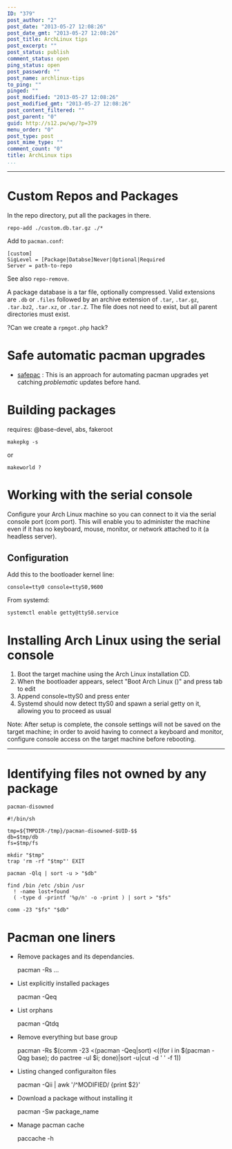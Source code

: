 ```yaml
---
ID: "379"
post_author: "2"
post_date: "2013-05-27 12:08:26"
post_date_gmt: "2013-05-27 12:08:26"
post_title: ArchLinux tips
post_excerpt: ""
post_status: publish
comment_status: open
ping_status: open
post_password: ""
post_name: archlinux-tips
to_ping: ""
pinged: ""
post_modified: "2013-05-27 12:08:26"
post_modified_gmt: "2013-05-27 12:08:26"
post_content_filtered: ""
post_parent: "0"
guid: http://s12.pw/wp/?p=379
menu_order: "0"
post_type: post
post_mime_type: ""
comment_count: "0"
title: ArchLinux tips
...
```

---

<h1>Custom Repos and Packages</h1>

In the repo directory, put all the packages in there.

<pre><code>repo-add ./custom.db.tar.gz ./*
</code></pre>

Add to <code>pacman.conf</code>:

<pre><code>[custom]
SigLevel = [Package|Databse]Never|Optional|Required
Server = path-to-repo
</code></pre>

See also <code>repo-remove</code>.

A package database is a tar file, optionally compressed. Valid extensions are <code>.db</code> or <code>.files</code> followed by an archive extension of <code>.tar</code>, <code>.tar.gz</code>, <code>.tar.bz2</code>, <code>.tar.xz</code>, or <code>.tar.Z</code>. The file does not need to exist, but all parent directories must exist.

?Can we create a <code>rpmgot.php</code> hack?

<h1>Safe automatic pacman upgrades</h1>

<ul>
<li><a href="https://bbs.archlinux.org/viewtopic.php?id=66822">safepac</a> : This is an approach for
automating pacman upgrades yet catching <em>problematic</em> updates before hand.</li>
</ul>

<h1>Building packages</h1>

requires: @base-devel, abs, fakeroot

<pre><code>makepkg -s 
</code></pre>

or

<pre><code>makeworld ?
</code></pre>

<h1>Working with the serial console</h1>

Configure your Arch Linux machine so you can connect to it via the serial console port (com port). This will enable you to administer the machine even if it has no keyboard, mouse, monitor, or network attached to it (a headless server).

<h2>Configuration</h2>

Add this to the bootloader kernel line:

<pre><code>console=tty0 console=ttyS0,9600
</code></pre>

From systemd:

<pre><code>systemctl enable getty@ttyS0.service 
</code></pre>

<h1>Installing Arch Linux using the serial console</h1>

<ol>
<li>Boot the target machine using the Arch Linux installation CD.</li>
<li>When the bootloader appears, select "Boot Arch Linux ()" and press tab to edit</li>
<li>Append console=ttyS0 and press enter</li>
<li>Systemd should now detect ttyS0 and spawn a serial getty on it, allowing you to proceed as usual</li>
</ol>

Note: After setup is complete, the console settings will not be saved on the target machine; in order to avoid having to connect a keyboard and monitor, configure console access on the target machine before rebooting.

<hr />

<h1>Identifying files not owned by any package</h1>

<pre><code>pacman-disowned

#!/bin/sh

tmp=${TMPDIR-/tmp}/pacman-disowned-$UID-$$
db=$tmp/db
fs=$tmp/fs

mkdir "$tmp"
trap 'rm -rf "$tmp"' EXIT

pacman -Qlq | sort -u &gt; "$db"

find /bin /etc /sbin /usr 
  ! -name lost+found 
  ( -type d -printf '%p/n' -o -print ) | sort &gt; "$fs"

comm -23 "$fs" "$db"
</code></pre>

<h1>Pacman one liners</h1>

<ul>
<li>Remove packages and its dependancies.

pacman -Rs ...</p></li>
<li><p>List explicitly installed packages

pacman -Qeq</p></li>
<li><p>List orphans

pacman -Qtdq</p></li>
<li><p>Remove everything but base group

pacman -Rs $(comm -23 &lt;(pacman -Qeq|sort) &lt;((for i in $(pacman -Qqg base); do pactree -ul $i; done)|sort -u|cut -d ' ' -f 1))</p></li>
<li><p>Listing changed configuraiton files

pacman -Qii | awk '/^MODIFIED/ {print $2}'</p></li>
<li><p>Download a package without installing it

pacman -Sw package_name</p></li>
<li><p>Manage pacman cache

<p>paccache -h</p></li>
</ul>

